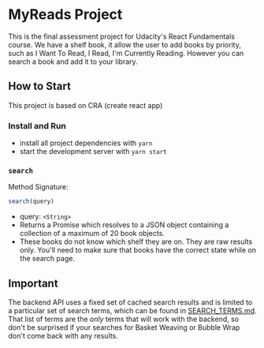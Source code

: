 # MyReads Project

This is the final assessment project for Udacity's React Fundamentals course. 
We have a shelf book, it allow the user to add books by priority, such as
I Want To Read, I Read, I'm Currently Reading.
However you can search a book and add it to your library.

## How to Start
This project is based on CRA (create react app)

### Install and Run
* install all project dependencies with `yarn`
* start the development server with `yarn start`

### `search`

Method Signature:

```js
search(query)
```

* query: `<String>`
* Returns a Promise which resolves to a JSON object containing a collection of a maximum of 20 book objects.
* These books do not know which shelf they are on. They are raw results only. You'll need to make sure that books have the correct state while on the search page.

## Important
The backend API uses a fixed set of cached search results and is limited to a particular set of search terms, which can be found in [SEARCH_TERMS.md](SEARCH_TERMS.md). That list of terms are the _only_ terms that will work with the backend, so don't be surprised if your searches for Basket Weaving or Bubble Wrap don't come back with any results.


